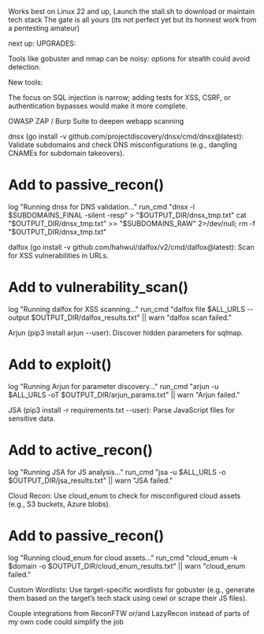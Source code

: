 Works best on Linux 22 and up, Launch the stall.sh to download or maintain tech stack
The gate is all yours (its not perfect yet but its honnest work from a pentesting amateur)




next up: 
UPGRADES:

Tools like gobuster and nmap can be noisy: options for stealth could avoid detection.

New tools:

The focus on SQL injection is narrow; adding tests for XSS, CSRF, or authentication bypasses would make it more complete.

OWASP ZAP / Burp Suite to deepen webapp scanning

dnsx (go install -v github.com/projectdiscovery/dnsx/cmd/dnsx@latest): Validate subdomains and check DNS misconfigurations (e.g., dangling CNAMEs for subdomain takeovers).
# Add to passive_recon()
log "Running dnsx for DNS validation..."
run_cmd "dnsx -l $SUBDOMAINS_FINAL -silent -resp" > "$OUTPUT_DIR/dnsx_tmp.txt"
cat "$OUTPUT_DIR/dnsx_tmp.txt" >> "$SUBDOMAINS_RAW" 2>/dev/null; rm -f "$OUTPUT_DIR/dnsx_tmp.txt"

dalfox (go install -v github.com/hahwul/dalfox/v2/cmd/dalfox@latest): Scan for XSS vulnerabilities in URLs.
# Add to vulnerability_scan()
log "Running dalfox for XSS scanning..."
run_cmd "dalfox file $ALL_URLS --output $OUTPUT_DIR/dalfox_results.txt" || warn "dalfox scan failed."

Arjun (pip3 install arjun --user): Discover hidden parameters for sqlmap.
# Add to exploit()
log "Running Arjun for parameter discovery..."
run_cmd "arjun -u $ALL_URLS -oT $OUTPUT_DIR/arjun_params.txt" || warn "Arjun failed."

JSA (pip3 install -r requirements.txt --user): Parse JavaScript files for sensitive data.
# Add to active_recon()
log "Running JSA for JS analysis..."
run_cmd "jsa -u $ALL_URLS -o $OUTPUT_DIR/jsa_results.txt" || warn "JSA failed."

Cloud Recon:
Use cloud_enum to check for misconfigured cloud assets (e.g., S3 buckets, Azure blobs).
# Add to passive_recon()
log "Running cloud_enum for cloud assets..."
run_cmd "cloud_enum -k $domain -o $OUTPUT_DIR/cloud_enum_results.txt" || warn "cloud_enum failed."

Custom Wordlists: Use target-specific wordlists for gobuster (e.g., generate them based on the target’s tech stack using cewl or scrape their JS files).

Couple integrations from ReconFTW or/and LazyRecon instead of parts of my own code could simplify the job

